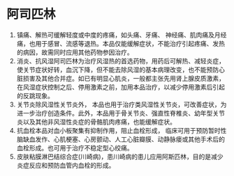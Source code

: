# 阿司匹林

1. 镇痛、解热可缓解轻度或中度的疼痛，如头痛、牙痛、 神经痛、肌肉痛及月经痛，也用于感冒、流感等退热。本品仅能缓解症状，不能治疗引起疼痛、发热的病因，故需同时应用其他药物参因治疗。
2. 消炎、抗风湿阿司匹林为治疗风湿热的首选药物，用药后可解热、减轻炎症，使关节症状好转，血沉下降，但不能去除风湿的基本病理改变，也不能预防心脏损害及其他合并症。如已有明显心肌炎，一般都主张先用肾上腺皮质激素，在风湿症状控制之后、停用激素之前，加用本品治疗，以减少停用激素后引起的反跳现象。
3. 关节炎除风湿性关节炎外， 本品也用于治疗类风湿性关节炎，可改善症状，为进一步治疗创造条件。此外，本品用于骨关节炎、强直性脊椎炎、幼年型关节炎以及其他非风湿性炎症的骨骼肌肉疼痛，也能缓解症状。
4. 抗血栓本品对血小板聚集有抑制作用，阻止血栓形成， 临床可用于预防暂时性脑缺血发作、心肌梗塞、心房颤动、人工心脏瓣膜、动静脉瘘或其他手术后的血栓形成。也可用于治疗不稳定型心绞痛。
5. 皮肤粘膜淋巴结综合症(川崎病)，患川崎病的患儿应用阿斯匹林，目的是减少炎症反应和预防血管内血栓的形成。